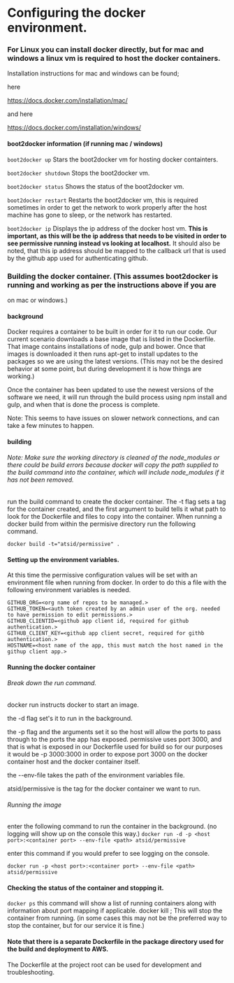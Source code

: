 # Configuring the docker environment.

### For Linux you can install docker directly, but for mac and windows a linux vm is required to host the docker containers.

Installation instructions for mac and windows can be found;

here

https://docs.docker.com/installation/mac/

and here

https://docs.docker.com/installation/windows/

#### boot2docker information (if running mac / windows)
`boot2docker up` Stars the boot2docker vm for hosting docker containters.

`boot2docker shutdown` Stops the boot2docker vm.

`boot2docker status` Shows the status of the boot2docker vm.

`boot2docker restart` Restarts the boot2docker vm, this is required sometimes in order to get the network to work properly after the host machine has gone to sleep, or the network has restarted.

`boot2docker ip` Displays the ip address of the docker host vm. **This is important, as this will be the ip address that
needs to be visited in order to see permissive running instead vs looking at localhost.** It should also be noted, that this ip address should be mapped to the callback url that is used by the github app used for authenticating github.

### Building the docker container. (This assumes boot2docker is running and working as per the instructions above if you are
on mac or windows.)

#### background
Docker requires a container to be built in order for it to run our code. Our current scenario downloads a base image
that is listed in the Dockerfile. That image contains installations of node, gulp and bower. Once that images is
downloaded it then runs apt-get to install updates to the packages so we are using the latest versions. (This may not be
the desired behavior at some point, but during development it is how things are working.)

Once the container has been updated to use the newest versions of the software we need, it will run through the build
process using npm install and gulp, and when that is done the process is complete.

Note: This seems to have issues on slower network connections, and can take a few minutes to happen.

#### building
###### Note: Make sure the working directory is cleaned of the node_modules or there could be build errors because docker will copy the path supplied to the build command into the container, which will include node_modules if it has not been removed.

run the build command to create the docker container. The -t flag sets a tag for the container created, and the first argument to build tells it what path to look for the Dockerfile and files to copy into the container. When running a docker build from within the permisive directory run the following command.

`docker build -t="atsid/permissive" .`

#### Setting up the environment variables.

At this time the permissive configuration values will be set with an environment file when running from docker. In order
to do this a file with the following environment variables is needed.

```
GITHUB_ORG=<org name of repos to be managed.>
GITHUB_TOKEN=<auth token created by an admin user of the org. needed to have permission to edit permissions.>
GITHUB_CLIENTID=<github app client id, required for github authentication.>
GITHUB_CLIENT_KEY=<github app client secret, required for githb authentication.>
HOSTNAME=<host name of the app, this must match the host named in the githup client app.>
```
#### Running the docker container

###### Break down the run command.

docker run instructs docker to start an image.

the -d flag set's it to run in the background.

the -p flag and the arguments set it so the host will allow the ports to pass through to the ports the app has exposed. permissive uses port 3000, and that is what is exposed in our Dockerfile used for build so for our purposes it would be -p 3000:3000 in order to expose port 3000 on the docker container host and the docker container itself.

the --env-file <path> takes the path of the environment variables file.

atsid/permissive is the tag for the docker container we want to run.

###### Running the image

enter the following command to run the container in the background. (no logging will show up on the console this way.) 
`docker run -d -p <host port>:<container port> --env-file <path> atsid/permissive`

enter this command if you would prefer to see logging on the console.

`docker run -p <host port>:<container port> --env-file <path> atsid/permissive`

#### Checking the status of the container and stopping it.
`docker ps` this command will show a list of running containers along with information about port mapping if applicable.
docker kill <container id>; This will stop the container from running. (in some cases this may not be the preferred way
to stop the container, but for our service it is fine.)

#### Note that there is a separate Dockerfile in the package directory used for the build and deployment to AWS. 
The Dockerfile at the project root can be used for development and troubleshooting.

